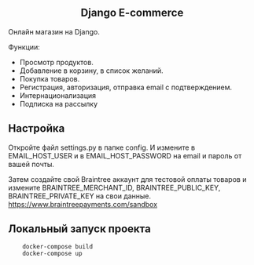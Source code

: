 <h2 align="center">Django E-commerce</h2>

Онлайн магазин на Django.

Функции: 

  - Просмотр продуктов.
  - Добавление в корзину, в список желаний.
  - Покупка товаров.
  - Регистрация, авторизация, отправка email с подтверждением.
  - Интернационализация
  - Подписка на рассылку
  
Настройка
------------

Откройте файл settings.py в папке config. И измените в EMAIL_HOST_USER и в EMAIL_HOST_PASSWORD на email и пароль от вашей почты. 

Затем создайте свой Braintree аккаунт для тестовой оплаты товаров и измените BRAINTREE_MERCHANT_ID, BRAINTREE_PUBLIC_KEY, BRAINTREE_PRIVATE_KEY на свои данные. https://www.braintreepayments.com/sandbox

Локальный запуск проекта
------------
```shell
    docker-compose build
    docker-compose up
```
